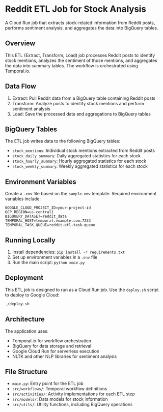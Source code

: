 # Reddit ETL Job for Stock Analysis

A Cloud Run job that extracts stock-related information from Reddit posts, performs sentiment analysis, and aggregates the data into BigQuery tables.

## Overview

This ETL (Extract, Transform, Load) job processes Reddit posts to identify stock mentions, analyzes the sentiment of those mentions, and aggregates the data into summary tables. The workflow is orchestrated using Temporal.io.

## Data Flow

1. Extract: Pull Reddit data from a BigQuery table containing Reddit posts
2. Transform: Analyze posts to identify stock mentions and perform sentiment analysis
3. Load: Save the processed data and aggregations to BigQuery tables

## BigQuery Tables

The ETL job writes data to the following BigQuery tables:

- `stock_mentions`: Individual stock mentions extracted from Reddit posts
- `stock_daily_summary`: Daily aggregated statistics for each stock
- `stock_hourly_summary`: Hourly aggregated statistics for each stock
- `stock_weekly_summary`: Weekly aggregated statistics for each stock

## Environment Variables

Create a `.env` file based on the `sample.env` template. Required environment variables include:

```
GOOGLE_CLOUD_PROJECT_ID=your-project-id
GCP_REGION=us-central1
BIGQUERY_DATASET=reddit_data
TEMPORAL_HOST=temporal.example.com:7233
TEMPORAL_TASK_QUEUE=reddit-etl-task-queue
```

## Running Locally

1. Install dependencies: `pip install -r requirements.txt`
2. Set up environment variables in a `.env` file
3. Run the main script: `python main.py`

## Deployment

This ETL job is designed to run as a Cloud Run job. Use the `deploy.sh` script to deploy to Google Cloud:

```bash
./deploy.sh
```

## Architecture

The application uses:
- Temporal.io for workflow orchestration
- BigQuery for data storage and retrieval
- Google Cloud Run for serverless execution
- NLTK and other NLP libraries for sentiment analysis

## File Structure

- `main.py`: Entry point for the ETL job
- `src/workflows/`: Temporal workflow definitions
- `src/activities/`: Activity implementations for each ETL step
- `src/models/`: Data models for stock information
- `src/utils/`: Utility functions, including BigQuery operations 
